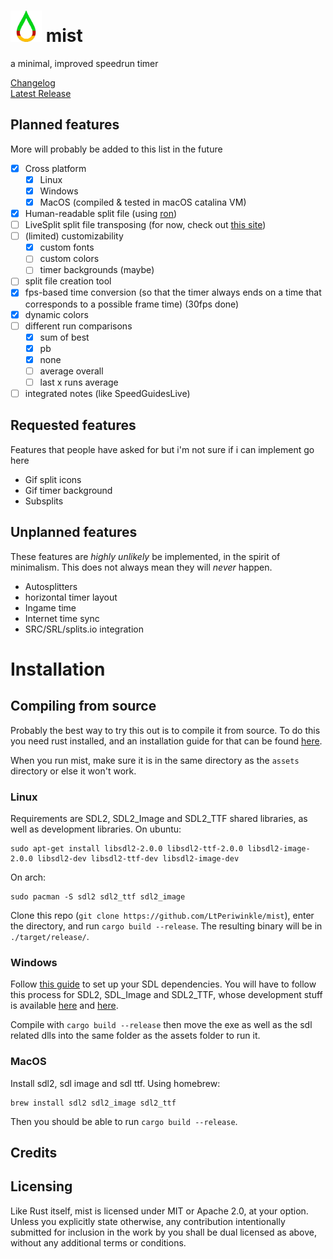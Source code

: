 # <img src="assets/MIST.png" width="50" height="50"/> mist
a minimal, improved speedrun timer

[Changelog](CHANGELOG.md) \
[Latest Release](https://github.com/LtPeriwinkle/mist/releases/latest)

## Planned features
More will probably be added to this list in the future
- [X] Cross platform
	* [X] Linux
	* [X] Windows
	* [X] MacOS (compiled & tested in macOS catalina VM)
- [X] Human-readable split file (using [ron](https://github.com/ron-rs/ron))
- [ ] LiveSplit split file transposing (for now, check out [this site](https://lsstomist.komali09.repl.co))
- [ ] (limited) customizability 
	* [X] custom fonts
	* [ ] custom colors
	* [ ] timer backgrounds (maybe)
- [ ] split file creation tool
- [X] fps-based time conversion (so that the timer always ends on a time that corresponds to a possible frame time) (30fps done)
- [X] dynamic colors
- [ ] different run comparisons
	* [X] sum of best
	* [X] pb
	* [X] none
	* [ ] average overall
	* [ ] last x runs average
- [ ] integrated notes (like SpeedGuidesLive)

## Requested features
Features that people have asked for but i'm not sure if i can implement go here
* Gif split icons
* Gif timer background
* Subsplits

## Unplanned features
These features are *highly unlikely* be implemented, in the spirit of minimalism. This does not always mean they will *never* happen.
* Autosplitters
* horizontal timer layout
* Ingame time
* Internet time sync
* SRC/SRL/splits.io integration

# Installation

## Compiling from source
Probably the best way to try this out is to compile it from source. To do this you need rust installed, and an installation guide
for that can be found [here](https://www.rust-lang.org/tools/install).

When you run mist, make sure it is in the same directory as the `assets` directory or else it won't work.
### Linux
Requirements are SDL2, SDL2\_Image and SDL2\_TTF shared libraries, as well as development libraries. On ubuntu:
```
sudo apt-get install libsdl2-2.0.0 libsdl2-ttf-2.0.0 libsdl2-image-2.0.0 libsdl2-dev libsdl2-ttf-dev libsdl2-image-dev
```

On arch:
```
sudo pacman -S sdl2 sdl2_ttf sdl2_image
```

Clone this repo (`git clone https://github.com/LtPeriwinkle/mist`), enter the directory, and run `cargo build --release`. The resulting binary will be in
`./target/release/`. 

### Windows
Follow [this guide](https://github.com/Rust-SDL2/rust-sdl2#windows-msvc) to set up your SDL dependencies. You will have to follow this process for SDL2, SDL\_Image and SDL2\_TTF,
whose development stuff is available [here](http://libsdl.org/projects/SDL_ttf/) and [here](http://libsdl.org/projects/SDL_image).

Compile with `cargo build --release` then move the exe as well as the sdl related dlls into the same folder as the assets folder to run it.

### MacOS
Install sdl2, sdl image and sdl ttf. Using homebrew:
```
brew install sdl2 sdl2_image sdl2_ttf
```

Then you should be able to run `cargo build --release`.

## Credits

## Licensing
Like Rust itself, mist is licensed under MIT or Apache 2.0, at your option.
Unless you explicitly state otherwise, any contribution intentionally submitted
for inclusion in the work by you shall be dual licensed as above, without any
additional terms or conditions.
